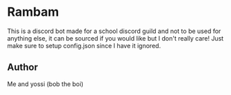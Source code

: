 # Rambam
This is a discord bot made for a school discord guild and not to be used for anything else, it can be sourced if you would like but I don't really care! Just make sure to setup config.json since I have it ignored.
## Author
Me and yossi (bob the boi)
